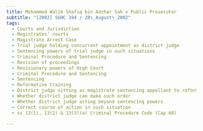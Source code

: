 ```yaml
---
title: Mohammed Walik Shafiq bin Adzhar Sah v Public Prosecutor 
subtitle: "[2002] SGHC 194 / 28\_August\_2002"
tags:
  - Courts and Jurisdiction
  - Magistrates’ courts
  - Magistrate Arrest Case
  - Trial judge holding concurrent appointment as district judge
  - Sentencing powers of trial judge in such situations
  - Criminal Procedure and Sentencing
  - Revision of proceedings
  - Revisionary powers of High Court
  - Criminal Procedure and Sentencing
  - Sentencing
  - Reformative training
  - District judge sitting as magistrate sentencing appellant to reformative training
  - Whether district judge can make such order
  - Whether district judge acting beyond sentencing powers
  - Correct course of action in such situation
  - ss 13(1), 13(2) & 13(3)(a) Criminal Procedure Code (Cap 68)

---
```



